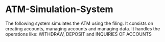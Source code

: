 # ATM-Simulation-System
The following system simulates the ATM using the filing. It consists on creating accounts, managing accounts and managing data. It handles the operations like: WITHDRAW, DEPOSIT and INQUIRIES OF ACCOUNTS
